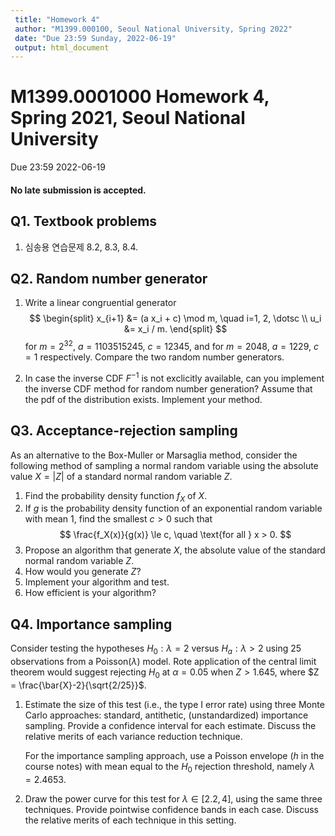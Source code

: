 ```yaml
---
 title: "Homework 4"
 author: "M1399.000100, Seoul National University, Spring 2022"
 date: "Due 23:59 Sunday, 2022-06-19"
 output: html_document
---
```


# M1399.0001000 Homework 4, Spring 2021, Seoul National University
Due 23:59 2022-06-19

#### **No late submission is accepted**. 


## Q1. Textbook problems

1. 심송용 연습문제 8.2, 8.3, 8.4.

<!--
## Q2. Acceptance-rejection sampling

Suppose we want to generate samples from a Beta($\alpha$,$\beta$) distribution, whose density is given by
$$
f(x) = \frac{x^{\alpha-1}(1-x)^{\beta-1}}{B(\alpha,\beta)}~~(0<x<1), \quad B(\alpha,\beta) = \int_0^1 x^{\alpha-1}(1-x)^{\beta-1}dx.
$$

1. Write an acceptance-rejection sampling algorithm for generating a Beta random variable, in which two independent uniform random variables are generated and the density function is explicitly used. 

2. Find the probability of acceptance of the algorithm in part 1. Evaluate $M$ that maximizes the probabilty of acceptance in case of $\alpha=2$ and $\beta=2$. Implement the algorithm of part 1 with this value of $M$ and estimate the acceptance probability.

3. An alternative method of generating a Beta random variable is to generate two independent random variables $U$ and $V$ from Unif$[0,1]$, and take ${U^{1/\alpha}}/(U^{1/\alpha}+V^{1\beta})$ only when $U^{1/\alpha}+V^{1/\beta} \le 1$. Evaluate the probability of acceptance of this strategy when $\alpha=\beta=2$. Compare your result with that of part 2. Implement this method and estimate the acceptance probability.
-->

<!--
## Q2. Acceptance-rejection sampling

The Gamma distribution with shape parameter $\alpha$ and scale parameter $1$ has density proportional to
$$
	\tilde{f}(x) = \begin{cases}
			x^{\alpha-1}e^{-x}, & x > 0 \\
			0, & \text{otherwise}.
	\end{cases}
$$

1. \item (30 pts) Show that, for $\alpha > 1$, 
$$
	g(x) = \frac{(\alpha-1)^{\alpha-1}e^{-(\alpha-1)}}{1 + [x - (\alpha - 1)]^2/(2\alpha - 1)}
$$
dominates $\tilde{f}(x)$, i.e., $g(x) \ge \tilde{f}(x)$ for all $x$.
(\emph{Hint}. $\frac{d}{dx}\left(x^{\alpha-1}e^{-x}(2\alpha - 1 + [x - (\alpha - 1)]^2)\right) = -x^{\alpha-2}e^{-x}(x - \alpha)^2[x - (\alpha - 1)]$.)

2. Propose an algorithm that generate a $\text{Gamma}(\alpha, 1)$ random number for a given $\alpha > 1$.

3. Implement your algorithm and test.
-->

## Q2. Random number generator

1. Write a linear congruential generator
$$
\begin{split}
    x_{i+1} &= (a x_i + c) \mod m, \quad i=1, 2, \dotsc \\
    u_i &= x_i / m.
\end{split}
$$
for $m = 2^{32}$, $a = 1103515245$, $c = 12345$, and for $m = 2048$, $a = 1229$, $c = 1$ respectively. Compare the two random number generators.

2. In case the inverse CDF $F^{-1}$ is not exclicitly available, can you implement the inverse CDF method for random number generation? Assume that the pdf of the distribution exists. Implement your method.


## Q3. Acceptance-rejection sampling
As an alternative to the Box-Muller or Marsaglia method, consider the following method of sampling a normal random variable using the absolute value $X=|Z|$ of a standard normal random variable $Z$.
1. Find the probability density function $f_X$ of $X$.
2. If $g$ is the probability density function of an exponential random variable with mean $1$, find the smallest $c > 0$ such that
	$$
		\frac{f_X(x)}{g(x)} \le c, \quad \text{for all } x > 0.
	$$
3. Propose an algorithm that generate $X$, the absolute value of the standard normal random variable $Z$.
4. How would you generate $Z$?
5. Implement your algorithm and test.
6. How efficient is your algorithm?

## Q4. Importance sampling

Consider testing the hypotheses $H_0: \lambda=2$ versus $H_a: \lambda>2$ using 25 observations from a Poisson($\lambda$) model. Rote application of the central limit theorem would suggest rejecting $H_0$ at $\alpha=0.05$ when $Z > 1.645$, where $Z = \frac{\bar{X}-2}{\sqrt{2/25}}$.

1. Estimate the size of this test (i.e., the type I error rate) using three Monte Carlo approaches: standard, antithetic, (unstandardized) importance sampling. Provide a confidence interval for each estimate. Discuss the relative merits of each variance reduction technique.
	
	For the importance sampling approach, use a Poisson envelope ($h$ in the course notes) with mean equal to the $H_0$ rejection threshold, namely $\lambda = 2.4653$. 
    
2. Draw the power curve for this test for $\lambda \in [2.2,4]$, using the same three techniques. Provide pointwise confidence bands in each case. Discuss the relative merits of each technique in this setting. 

